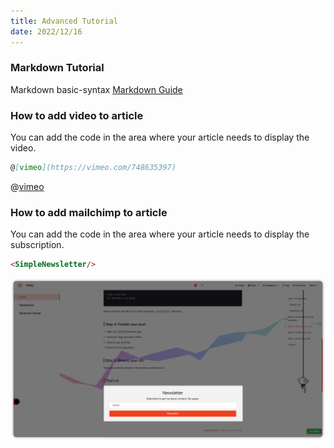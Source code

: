 ```yaml
---
title: Advanced Tutorial
date: 2022/12/16
---
```


### Markdown Tutorial
Markdown basic-syntax [Markdown Guide](https://www.markdownguide.org/basic-syntax/)

### How to add video to article 
You can add the code in the area where your article needs to display the video.
```md
@[vimeo](https://vimeo.com/748635397)
```
@[vimeo](https://vimeo.com/748635397)

### How to add mailchimp to article 
You can add the code in the area where your article needs to display the subscription.
```md
<SimpleNewsletter/>
```
![12.png](./image/marketplace/plugin-12.png)
